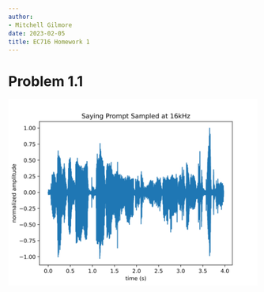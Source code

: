 ```yaml
---
author:
- Mitchell Gilmore
date: 2023-02-05
title: EC716 Homework 1
---
```


# Problem 1.1

![image](plots/Problem_1.svg)
